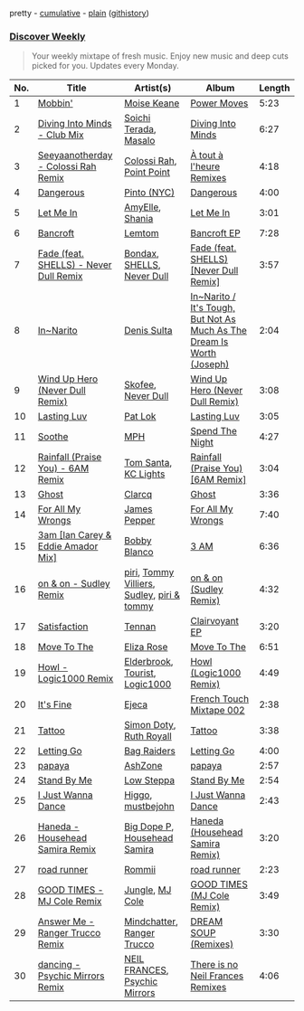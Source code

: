 pretty - [cumulative](/playlists/cumulative/Discover%20Weekly.md) - [plain](/playlists/plain/37i9dQZEVXcERLiUqU2pJX) ([githistory](https://github.githistory.xyz/vitokorn/spotify-playlist-archive/blob/master/playlists/plain/37i9dQZEVXcERLiUqU2pJX))

### [Discover Weekly](https://open.spotify.com/playlist/37i9dQZEVXcERLiUqU2pJX)

> Your weekly mixtape of fresh music. Enjoy new music and deep cuts picked for you. Updates every Monday.

| No. | Title | Artist(s) | Album | Length |
|---|---|---|---|---|
| 1 | [Mobbin'](https://open.spotify.com/track/2E4E93k1ueW9Azm1uDhm5h) | [Moise Keane](https://open.spotify.com/artist/4phuoumxhnC2t0dK4DcaS7) | [Power Moves](https://open.spotify.com/album/1h0AcGxcXsLcnl1JA9KdbB) | 5:23 |
| 2 | [Diving Into Minds - Club Mix](https://open.spotify.com/track/2DRUTKWuuWebFUXu6p1krH) | [Soichi Terada](https://open.spotify.com/artist/7nBJ5F2V7hDZE1hhKgqXM9), [Masalo](https://open.spotify.com/artist/6kFJNl3ISQSkOq2iS0Lk53) | [Diving Into Minds](https://open.spotify.com/album/2MvKF44F9EhwL46cMgWE8z) | 6:27 |
| 3 | [Seeyaanotherday - Colossi Rah Remix](https://open.spotify.com/track/1KOXaUQCRN7O8NHA3rYeVm) | [Colossi Rah](https://open.spotify.com/artist/15SARzk88ld3WQPv4wXMGx), [Point Point](https://open.spotify.com/artist/5L67d6oZKOOmXcBcMMJdZZ) | [À tout à l'heure Remixes](https://open.spotify.com/album/2fpQ296wVHafG2CSIywhko) | 4:18 |
| 4 | [Dangerous](https://open.spotify.com/track/4GW2OXX73njuJtNefZBqn1) | [Pinto (NYC)](https://open.spotify.com/artist/4rldFvbl9NIVFrsguo5epO) | [Dangerous](https://open.spotify.com/album/7iAp4tpEvL9mymCcQQqOzD) | 4:00 |
| 5 | [Let Me In](https://open.spotify.com/track/63TnIai4KFF6E2D2PNvyWo) | [AmyElle](https://open.spotify.com/artist/1z1V8o4cq5VNtAU05T2q4W), [Shania](https://open.spotify.com/artist/23kMR41KbDiyLWUKrp8ZVG) | [Let Me In](https://open.spotify.com/album/5K9O0DctnDZLUuAexCpccK) | 3:01 |
| 6 | [Bancroft](https://open.spotify.com/track/6WdBytQF1vUjjtZcCTqNRJ) | [Lemtom](https://open.spotify.com/artist/2B9xp0rpwFz5TON2ZSSKEF) | [Bancroft EP](https://open.spotify.com/album/2qBSvBN5e2bNPk5CctXClO) | 7:28 |
| 7 | [Fade (feat. SHELLS) - Never Dull Remix](https://open.spotify.com/track/1uBCP3aw8yWL9oDggqWLDm) | [Bondax](https://open.spotify.com/artist/4qobOrZpdUri80gScwsHfs), [SHELLS](https://open.spotify.com/artist/1ZwuShKjJItDJez0aDCsxN), [Never Dull](https://open.spotify.com/artist/2u3rmzZC0psTER2sDfUebm) | [Fade (feat. SHELLS) [Never Dull Remix]](https://open.spotify.com/album/5ybbQ9OrlPfeROdANsawLq) | 3:57 |
| 8 | [In~Narito](https://open.spotify.com/track/63Rg5ZEtttN93AdJFHO9zp) | [Denis Sulta](https://open.spotify.com/artist/7cDu9zG1gVQrMdSGBAhzvn) | [In~Narito / It's Tough, But Not As Much As The Dream Is Worth (Joseph)](https://open.spotify.com/album/5yCoRawE6r9JUOsjNnjHmg) | 2:04 |
| 9 | [Wind Up Hero (Never Dull Remix)](https://open.spotify.com/track/62KALcwchTq4TS3cngcB7U) | [Skofee](https://open.spotify.com/artist/3WTOG7w0dyNnKAyoqNxzzg), [Never Dull](https://open.spotify.com/artist/2u3rmzZC0psTER2sDfUebm) | [Wind Up Hero (Never Dull Remix)](https://open.spotify.com/album/6WJBiTu0A5HsiDqn3DFvPP) | 3:08 |
| 10 | [Lasting Luv](https://open.spotify.com/track/36iYdxDLgTk96AasxJaUXv) | [Pat Lok](https://open.spotify.com/artist/3ZPRZDAAuBrvx1tsIjeFxh) | [Lasting Luv](https://open.spotify.com/album/20dFBAkObm5jeBie83Y9hC) | 3:05 |
| 11 | [Soothe](https://open.spotify.com/track/1Ci14IZf9xhDbAE8WDXceW) | [MPH](https://open.spotify.com/artist/62SCu33InHVq97VaWw3eof) | [Spend The Night](https://open.spotify.com/album/10DbHQSNuMpzOkhT3pv2sL) | 4:27 |
| 12 | [Rainfall (Praise You) - 6AM Remix](https://open.spotify.com/track/4arKqBEE6IaVy2pO0wPEFu) | [Tom Santa](https://open.spotify.com/artist/1dTEPvUhxpFzL7UMKHWFfZ), [KC Lights](https://open.spotify.com/artist/0bUZrFj7rstq07E4iAJHgZ) | [Rainfall (Praise You) [6AM Remix]](https://open.spotify.com/album/6coSeROwK1ydY4ER0xisVQ) | 3:04 |
| 13 | [Ghost](https://open.spotify.com/track/52tWAp11AoOYNkIy5D4WRX) | [Clarcq](https://open.spotify.com/artist/1rNXEojTDioDqwEHps11f4) | [Ghost](https://open.spotify.com/album/0KIPlOh1X7u5aUhPvuLooS) | 3:36 |
| 14 | [For All My Wrongs](https://open.spotify.com/track/6W4pDFlKBNxZpIc5d3lp60) | [James Pepper](https://open.spotify.com/artist/3usMrH8kRUz3jwus6okBOy) | [For All My Wrongs](https://open.spotify.com/album/25bwnHnfOoWSE48d5MvJHz) | 7:40 |
| 15 | [3am [Ian Carey & Eddie Amador Mix]](https://open.spotify.com/track/53HdTkLlaxcXT9JaXRdsJx) | [Bobby Blanco](https://open.spotify.com/artist/05OszJbavEzLgYxlU2iPnE) | [3 AM](https://open.spotify.com/album/4PcvgmEQ34mRVibPlWALM0) | 6:36 |
| 16 | [on & on - Sudley Remix](https://open.spotify.com/track/5qUW7t6IsVyCGxdXTFIlLe) | [piri](https://open.spotify.com/artist/4DpmPt7gfAAq7WEx0E1X8s), [Tommy Villiers](https://open.spotify.com/artist/4M4KGWKy7pSQ5HaJNCutBN), [Sudley](https://open.spotify.com/artist/56BZYfbCbGZfo1EZt3XYqn), [piri & tommy](https://open.spotify.com/artist/2U6J9Q89i1TNhesKreFD65) | [on & on (Sudley Remix)](https://open.spotify.com/album/2kKvKpkBrHHdAD0FpaVD05) | 4:32 |
| 17 | [Satisfaction](https://open.spotify.com/track/5Ctmz8ZuBbMmEVD5fjGY8y) | [Tennan](https://open.spotify.com/artist/1xY7Vvgywewx0f9rSAjlgC) | [Clairvoyant EP](https://open.spotify.com/album/44rfyFRJhv4TDI7xxpYQBb) | 3:20 |
| 18 | [Move To The](https://open.spotify.com/track/5OrMkiv57J2WIH4QTWuaKJ) | [Eliza Rose](https://open.spotify.com/artist/4XC335ouK6pXyq4QiIb8bP) | [Move To The](https://open.spotify.com/album/3tsLIMNmEgp7PjrEu4YhPO) | 6:51 |
| 19 | [Howl - Logic1000 Remix](https://open.spotify.com/track/4ZS3lUdUGn5NFaw5FwWIgB) | [Elderbrook](https://open.spotify.com/artist/2vf4pRsEY6LpL5tKmqWb64), [Tourist](https://open.spotify.com/artist/2ABBMkcUeM9hdpimo86mo6), [Logic1000](https://open.spotify.com/artist/2EFsfh1zewsSWhDINv7j1I) | [Howl (Logic1000 Remix)](https://open.spotify.com/album/6HbMk0eBtEDGFMMlkpV5gq) | 4:49 |
| 20 | [It's Fine](https://open.spotify.com/track/0xk0zUoVMMjcUDPC11Jr3H) | [Ejeca](https://open.spotify.com/artist/0tSC9Vot7WlR1MsLBqQ9HX) | [French Touch Mixtape 002](https://open.spotify.com/album/4ciBijVg4t41PtFJbT1NCi) | 2:38 |
| 21 | [Tattoo](https://open.spotify.com/track/508o8MvH1j1ldM4qLvZqe5) | [Simon Doty](https://open.spotify.com/artist/0NznnEmGCRqungT5a57GG3), [Ruth Royall](https://open.spotify.com/artist/68mfV6tyHCTHZrNWNbVXmu) | [Tattoo](https://open.spotify.com/album/4LlAINluDRvLVSTxqQATl8) | 3:38 |
| 22 | [Letting Go](https://open.spotify.com/track/7qvNvADpFQokFRwlbBF2PA) | [Bag Raiders](https://open.spotify.com/artist/6fXEqmGQEt6ONuqVmwrN46) | [Letting Go](https://open.spotify.com/album/5yBgYFaaYs6OruhJCemiOM) | 4:00 |
| 23 | [papaya](https://open.spotify.com/track/0OfTsfhRFh6t8UMLhd3yGg) | [AshZone](https://open.spotify.com/artist/1eExjNGIU4ZCqk9gH8o1Pb) | [papaya](https://open.spotify.com/album/5qtw11SiUbUYDyVbyBq4E7) | 2:57 |
| 24 | [Stand By Me](https://open.spotify.com/track/1WIn9N73chZCDGJ0PxthIj) | [Low Steppa](https://open.spotify.com/artist/5OImcY3khBn9UFjzgaapob) | [Stand By Me](https://open.spotify.com/album/2TJaZYw5lPHhXwQsV3kCLu) | 2:54 |
| 25 | [I Just Wanna Dance](https://open.spotify.com/track/4dJsbFmhri91euJQbhVqT8) | [Higgo](https://open.spotify.com/artist/0f1qSxprIDtLaJfIaEJb64), [mustbejohn](https://open.spotify.com/artist/5hgZ7PGI0EM2UfiWAIKdFc) | [I Just Wanna Dance](https://open.spotify.com/album/56zVapikmKNxBhX4Osw5ts) | 2:43 |
| 26 | [Haneda - Househead Samira Remix](https://open.spotify.com/track/1xpzx4x9MJPGxKhTeMz0JA) | [Big Dope P](https://open.spotify.com/artist/0eebKLG13kCWzqNI1LItJe), [Househead Samira](https://open.spotify.com/artist/1Yd2tIcNbz5ly6RuuKvTid) | [Haneda (Househead Samira Remix)](https://open.spotify.com/album/4q4sx0KkLMJp3KFdz5eYjq) | 3:20 |
| 27 | [road runner](https://open.spotify.com/track/1AZ2IBCfipm7ivAkJ9Upj4) | [Rommii](https://open.spotify.com/artist/2ptklB4QBKqyRZNAkAEq8U) | [road runner](https://open.spotify.com/album/05kBkWXu6hVUrtarL0YtqA) | 2:23 |
| 28 | [GOOD TIMES - MJ Cole Remix](https://open.spotify.com/track/11VeLYoWaYKAyrmtuBOSyG) | [Jungle](https://open.spotify.com/artist/59oA5WbbQvomJz2BuRG071), [MJ Cole](https://open.spotify.com/artist/49GY4uPAwdlk5lSGtfKWYl) | [GOOD TIMES (MJ Cole Remix)](https://open.spotify.com/album/4m8KmpwCsY6txydDsN4Pi0) | 3:49 |
| 29 | [Answer Me - Ranger Trucco Remix](https://open.spotify.com/track/2bWtja9xFMIJ5PkC52fBxI) | [Mindchatter](https://open.spotify.com/artist/1He0ZKninbT4FMEV9hUZKn), [Ranger Trucco](https://open.spotify.com/artist/36N80lh8tNu7XedcW55NC3) | [DREAM SOUP (Remixes)](https://open.spotify.com/album/6ShdN890xoqUKFSZRngm1A) | 3:30 |
| 30 | [dancing - Psychic Mirrors Remix](https://open.spotify.com/track/7rgNSFhWfSaqSJDT8dyQzR) | [NEIL FRANCES](https://open.spotify.com/artist/587PA35pRGL1JwQr6idJbb), [Psychic Mirrors](https://open.spotify.com/artist/7wTTRevwI9A3odMw7MWnmh) | [There is no Neil Frances Remixes](https://open.spotify.com/album/3nq00SDFzdLZxUJFVKCTEC) | 4:06 |